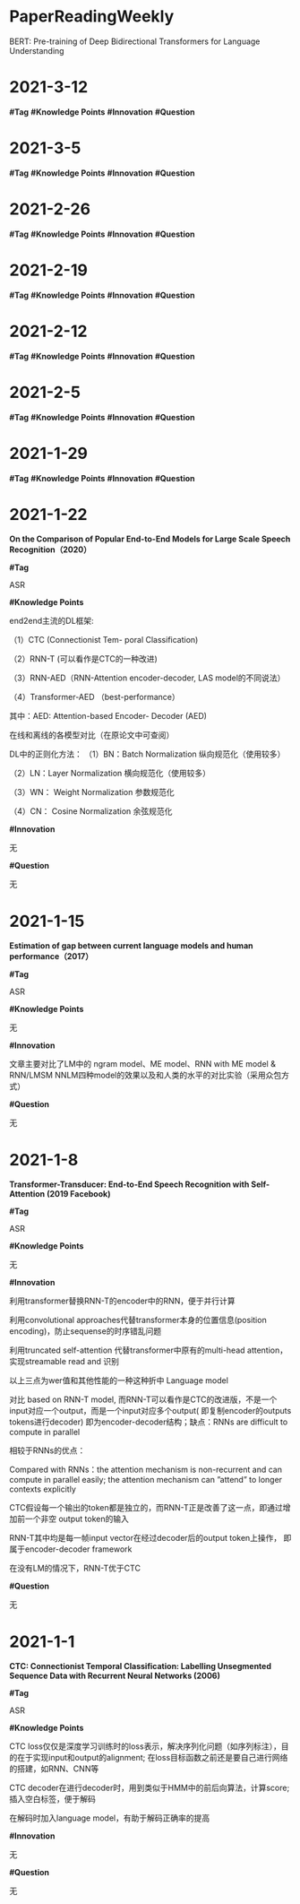 # PaperReadingWeekly




BERT: Pre-training of Deep Bidirectional Transformers for Language Understanding
# 2021-3-12

**#Tag**
**#Knowledge Points**
**#Innovation**
**#Question**

# 2021-3-5

**#Tag**
**#Knowledge Points**
**#Innovation**
**#Question**

# 2021-2-26

**#Tag**
**#Knowledge Points**
**#Innovation**
**#Question**

# 2021-2-19

**#Tag**
**#Knowledge Points**
**#Innovation**
**#Question**


# 2021-2-12

**#Tag**
**#Knowledge Points**
**#Innovation**
**#Question**

# 2021-2-5

**#Tag**
**#Knowledge Points**
**#Innovation**
**#Question**

# 2021-1-29

**#Tag**
**#Knowledge Points**
**#Innovation**
**#Question**

# 2021-1-22

**On the Comparison of Popular End-to-End Models for Large Scale Speech Recognition（2020）**

**#Tag**

ASR

**#Knowledge Points**

end2end主流的DL框架:

（1）CTC (Connectionist Tem- poral Classification)

（2）RNN-T (可以看作是CTC的一种改进)

（3）RNN-AED（RNN-Attention encoder-decoder, LAS model的不同说法）

（4）Transformer-AED （best-performance）

其中：AED:  Attention-based Encoder- Decoder (AED)

在线和离线的各模型对比（在原论文中可查阅）

DL中的正则化方法：
（1）BN：Batch Normalization          纵向规范化（使用较多）

（2）LN：Layer Normalization           横向规范化（使用较多）

（3）WN： Weight Normalization      参数规范化

（4）CN： Cosine Normalization        余弦规范化


**#Innovation**

无

**#Question**

无


# 2021-1-15

**Estimation of gap between current language models and human performance（2017）**

**#Tag**

ASR

**#Knowledge Points**

无

**#Innovation**

文章主要对比了LM中的 ngram model、ME model、RNN with ME model & RNN/LMSM NNLM四种model的效果以及和人类的水平的对比实验（采用众包方式）

**#Question**

无

# 2021-1-8

**Transformer-Transducer: End-to-End Speech Recognition with Self-Attention (2019 Facebook)**

**#Tag**

ASR

**#Knowledge Points**

无

**#Innovation**

利用transformer替换RNN-T的encoder中的RNN，便于并行计算

利用convolutional approaches代替transformer本身的位置信息(position encoding)，防止sequense的时序错乱问题

利用truncated self-attention 代替transformer中原有的multi-head attention，实现streamable read and 识别

以上三点为wer值和其他性能的一种这种折中 Language model

对比 based on RNN-T model, 而RNN-T可以看作是CTC的改进版，不是一个input对应一个output，而是一个input对应多个output( 即复制encoder的outputs tokens进行decoder)
即为encoder-decoder结构；缺点：RNNs are difficult to compute in parallel

相较于RNNs的优点：

Compared with RNNs：the attention mechanism is non-recurrent and can compute in parallel easily; the attention mechanism can ”attend” to longer contexts explicitly

CTC假设每一个输出的token都是独立的，而RNN-T正是改善了这一点，即通过增加前一个非空 output token的输入

RNN-T其中均是每一帧input vector在经过decoder后的output token上操作， 即属于encoder-decoder framework

在没有LM的情况下，RNN-T优于CTC

**#Question**

无

# 2021-1-1

**CTC: Connectionist Temporal Classification: Labelling Unsegmented Sequence Data with Recurrent Neural Networks (2006)**

**#Tag**

ASR

**#Knowledge Points**

CTC loss仅仅是深度学习训练时的loss表示，解决序列化问题（如序列标注），目的在于实现input和output的alignment; 在loss目标函数之前还是要自己进行网络的搭建，如RNN、CNN等

CTC decoder在进行decoder时，用到类似于HMM中的前后向算法，计算score; 插入空白标签，便于解码

在解码时加入language model，有助于解码正确率的提高

**#Innovation**

无

**#Question**

无


